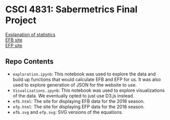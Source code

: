 # CSCI 4831: Sabermetrics Final Project

[Explanation of statistics](https://github.com/michaelmdresser/csci4831-sabermetrics-final/blob/master/Sabermetrics%20Project%20Part%201.pdf)  
[EFB site](http://michaeldresser.io/csci4831-sabermetrics-final/efb.html)  
[EFP site](http://michaeldresser.io/csci4831-sabermetrics-final/efp.html)

## Repo Contents
* `exploration.ipynb`: This notebook was used to explore the data and build up functions that would calculate EFB and EFP for us. It was also used to explore generation of JSON for the website to use.
* `Visualizations.ipynb`: This notebook was used to explore visualizations of the data. We eventually opted to just use D3.js instead.
* `efb.html`: The site for displaying EFB data for the 2018 season.
* `efp.html`: The site for displaying EFP data for the 2018 season.
* `efb.svg` and `efp.svg`: SVG versions of the equations.
